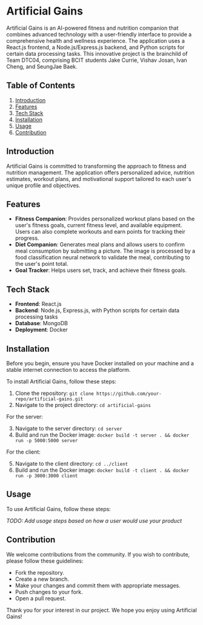 # Artificial Gains

Artificial Gains is an AI-powered fitness and nutrition companion that combines advanced technology with a user-friendly interface to provide a comprehensive health and wellness experience. The application uses a React.js frontend, a Node.js/Express.js backend, and Python scripts for certain data processing tasks. This innovative project is the brainchild of Team DTC04, comprising BCIT students Jake Currie, Vishav Josan, Ivan Cheng, and SeungJae Baek.

## Table of Contents

1. [Introduction](#introduction)
2. [Features](#features)
3. [Tech Stack](#tech-stack)
4. [Installation](#installation)
5. [Usage](#usage)
6. [Contribution](#contribution)

## Introduction

Artificial Gains is committed to transforming the approach to fitness and nutrition management. The application offers personalized advice, nutrition estimates, workout plans, and motivational support tailored to each user's unique profile and objectives.

## Features

- **Fitness Companion**: Provides personalized workout plans based on the user's fitness goals, current fitness level, and available equipment. Users can also complete workouts and earn points for tracking their progress.
- **Diet Companion**: Generates meal plans and allows users to confirm meal consumption by submitting a picture. The image is processed by a food classification neural network to validate the meal, contributing to the user's point total.
- **Goal Tracker**: Helps users set, track, and achieve their fitness goals.

## Tech Stack

- **Frontend**: React.js
- **Backend**: Node.js, Express.js, with Python scripts for certain data processing tasks
- **Database**: MongoDB
- **Deployment**: Docker

## Installation

Before you begin, ensure you have Docker installed on your machine and a stable internet connection to access the platform.

To install Artificial Gains, follow these steps:

1. Clone the repository: `git clone https://github.com/your-repo/artificial-gains.git`
2. Navigate to the project directory: `cd artificial-gains`

For the server:

3. Navigate to the server directory: `cd server`
4. Build and run the Docker image: `docker build -t server . && docker run -p 5000:5000 server`

For the client:

5. Navigate to the client directory: `cd ../client`
6. Build and run the Docker image: `docker build -t client . && docker run -p 3000:3000 client`

## Usage

To use Artificial Gains, follow these steps:

*TODO: Add usage steps based on how a user would use your product*

## Contribution

We welcome contributions from the community. If you wish to contribute, please follow these guidelines:

- Fork the repository.
- Create a new branch.
- Make your changes and commit them with appropriate messages.
- Push changes to your fork.
- Open a pull request.

Thank you for your interest in our project. We hope you enjoy using Artificial Gains!